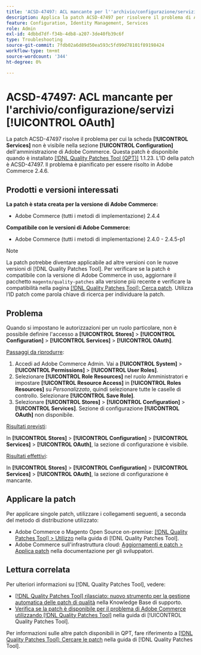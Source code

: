 ```yaml
---
title: 'ACSD-47497: ACL mancante per l''archivio/configurazione/servizi [!UICONTROL OAuth]'
description: Applica la patch ACSD-47497 per risolvere il problema di Adobe Commerce quando vengono impostate le autorizzazioni per un particolare ruolo e non puoi definire l’accesso alla sezione di configurazione.
feature: Configuration, Identity Management, Services
role: Admin
exl-id: 4dbbd7df-f34b-4db8-a207-3de40fb39c6f
type: Troubleshooting
source-git-commit: 7fdb02a6d89d50ea593c5fd99d78101f89198424
workflow-type: tm+mt
source-wordcount: '344'
ht-degree: 0%

---
```


# ACSD-47497: ACL mancante per l&#39;archivio/configurazione/servizi [!UICONTROL OAuth]

La patch ACSD-47497 risolve il problema per cui la scheda **[!UICONTROL Services]** non è visibile nella sezione **[!UICONTROL Configuration]** dell&#39;amministrazione di Adobe Commerce. Questa patch è disponibile quando è installato [[!DNL Quality Patches Tool (QPT)]](https://experienceleague.adobe.com/it/docs/commerce-operations/tools/quality-patches-tool/quality-patches-tool-to-self-serve-quality-patches) 1.1.23. L’ID della patch è ACSD-47497. Il problema è pianificato per essere risolto in Adobe Commerce 2.4.6.

## Prodotti e versioni interessati

**La patch è stata creata per la versione di Adobe Commerce:**
* Adobe Commerce (tutti i metodi di implementazione) 2.4.4

**Compatibile con le versioni di Adobe Commerce:**
* Adobe Commerce (tutti i metodi di implementazione) 2.4.0 - 2.4.5-p1

>[!NOTE]
>
>La patch potrebbe diventare applicabile ad altre versioni con le nuove versioni di [!DNL Quality Patches Tool]. Per verificare se la patch è compatibile con la versione di Adobe Commerce in uso, aggiornare il pacchetto `magento/quality-patches` alla versione più recente e verificare la compatibilità nella pagina [[!DNL Quality Patches Tool]: Cerca patch](https://experienceleague.adobe.com/tools/commerce-quality-patches/index.html?lang=it). Utilizza l’ID patch come parola chiave di ricerca per individuare la patch.

## Problema

Quando si impostano le autorizzazioni per un ruolo particolare, non è possibile definire l&#39;accesso a **[!UICONTROL Stores]** > **[!UICONTROL Configuration]** > **[!UICONTROL Services]** > **[!UICONTROL OAuth]**.

<u>Passaggi da riprodurre</u>:

1. Accedi ad Adobe Commerce Admin. Vai a **[!UICONTROL System]** > **[!UICONTROL Permissions]** > **[!UICONTROL User Roles]**.
1. Selezionare **[!UICONTROL Role Resources]** nel ruolo Amministratori e impostare **[!UICONTROL Resource Access]** in **[!UICONTROL Roles Resources]** su _Personalizzato_, quindi selezionare tutte le caselle di controllo. Selezionare **[!UICONTROL Save Role]**.
1. Selezionare **[!UICONTROL Stores]** > **[!UICONTROL Configuration]** > **[!UICONTROL Services]**. Sezione di configurazione **[!UICONTROL OAuth]** non disponibile.

<u>Risultati previsti</u>:

In **[!UICONTROL Stores]** > **[!UICONTROL Configuration]** > **[!UICONTROL Services]** > **[!UICONTROL OAuth]**, la sezione di configurazione è visibile.

<u>Risultati effettivi</u>:

In **[!UICONTROL Stores]** > **[!UICONTROL Configuration]** > **[!UICONTROL Services]** > **[!UICONTROL OAuth]**, la sezione di configurazione è mancante.

## Applicare la patch

Per applicare singole patch, utilizzare i collegamenti seguenti, a seconda del metodo di distribuzione utilizzato:

* Adobe Commerce o Magento Open Source on-premise: [[!DNL Quality Patches Tool] > Utilizzo](/help/tools/quality-patches-tool/usage.md) nella guida di [!DNL Quality Patches Tool].
* Adobe Commerce sull&#39;infrastruttura cloud: [Aggiornamenti e patch > Applica patch](https://experienceleague.adobe.com/docs/commerce-cloud-service/user-guide/develop/upgrade/apply-patches.html?lang=it) nella documentazione per gli sviluppatori.

## Lettura correlata

Per ulteriori informazioni su [!DNL Quality Patches Tool], vedere:

* [[!DNL Quality Patches Tool] rilasciato: nuovo strumento per la gestione automatica delle patch di qualità](https://experienceleague.adobe.com/it/docs/commerce-operations/tools/quality-patches-tool/quality-patches-tool-to-self-serve-quality-patches) nella Knowledge Base di supporto.
* [Verifica se la patch è disponibile per il problema di Adobe Commerce utilizzando  [!DNL Quality Patches Tool]](/help/tools/quality-patches-tool/patches-available-in-qpt/check-patch-for-magento-issue-with-magento-quality-patches.md) nella guida di [!UICONTROL Quality Patches Tool].


Per informazioni sulle altre patch disponibili in QPT, fare riferimento a [[!DNL Quality Patches Tool]: Cercare le patch](https://experienceleague.adobe.com/tools/commerce-quality-patches/index.html?lang=it) nella guida di [!DNL Quality Patches Tool].
